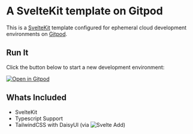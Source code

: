 # A SvelteKit template on Gitpod

This is a [SvelteKit](https://kit.svelte.dev) template configured for ephemeral cloud development environments on [Gitpod](https://www.gitpod.io/).

## Run It

Click the button below to start a new development environment:

[![Open in Gitpod](https://gitpod.io/button/open-in-gitpod.svg)](https://gitpod.io/#https://github.com/gitpod-samples/template-sveltekit)

## Whats Included
 - SvelteKit
 - Typescript Support
 - TailwindCSS with DaisyUI (via ![Svelte Add](https://github.com/svelte-add/tailwindcss))